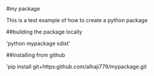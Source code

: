 #my package

This is a test example of how to create a python package

##building the package locally

'python mypackage sdist'

##installing from github

'pip install git+https:github.com/alhaji779/mypackage.git
